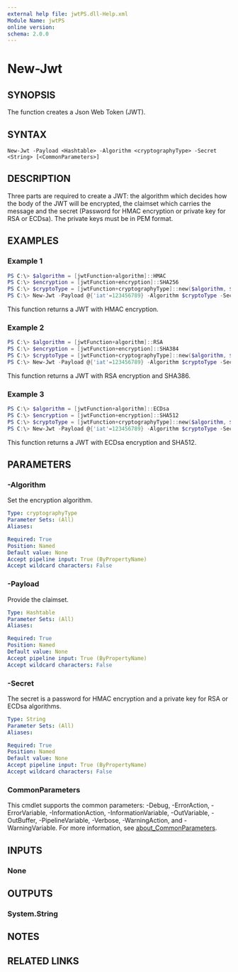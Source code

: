 ```yaml
---
external help file: jwtPS.dll-Help.xml
Module Name: jwtPS
online version:
schema: 2.0.0
---
```


# New-Jwt

## SYNOPSIS
The function creates a Json Web Token (JWT).

## SYNTAX

```
New-Jwt -Payload <Hashtable> -Algorithm <cryptographyType> -Secret <String> [<CommonParameters>]
```

## DESCRIPTION
Three parts are required to create a JWT: the algorithm which decides how the body of the JWT will be encrypted, the claimset which carries the message and the secret (Password for HMAC encryption or private key for RSA or ECDsa). The private keys must be in PEM format.

## EXAMPLES

### Example 1
```powershell
PS C:\> $algorithm = [jwtFunction+algorithm]::HMAC
PS C:\> $encryption = [jwtFunction+encryption]::SHA256
PS C:\> $cryptoType = [jwtFunction+cryptographyType]::new($algorithm, $encryption)
PS C:\> New-Jwt -Payload @{'iat'=123456789} -Algorithm $cryptoType -Secret P@ssw0rd
```

This function returns a JWT with HMAC encryption.

### Example 2
```powershell
PS C:\> $algorithm = [jwtFunction+algorithm]::RSA
PS C:\> $encryption = [jwtFunction+encryption]::SHA384
PS C:\> $cryptoType = [jwtFunction+cryptographyType]::new($algorithm, $encryption)
PS C:\> New-Jwt -Payload @{'iat'=123456789} -Algorithm $cryptoType -Secret Path\To\File.pem
```

This function returns a JWT with RSA encryption and SHA386.

### Example 3
```powershell
PS C:\> $algorithm = [jwtFunction+algorithm]::ECDsa
PS C:\> $encryption = [jwtFunction+encryption]::SHA512
PS C:\> $cryptoType = [jwtFunction+cryptographyType]::new($algorithm, $encryption)
PS C:\> New-Jwt -Payload @{'iat'=123456789} -Algorithm $cryptoType -Secret Path\To\File.pem
```

This function returns a JWT with ECDsa encryption and SHA512.

## PARAMETERS

### -Algorithm
Set the encryption algorithm.

```yaml
Type: cryptographyType
Parameter Sets: (All)
Aliases:

Required: True
Position: Named
Default value: None
Accept pipeline input: True (ByPropertyName)
Accept wildcard characters: False
```

### -Payload
Provide the claimset.

```yaml
Type: Hashtable
Parameter Sets: (All)
Aliases:

Required: True
Position: Named
Default value: None
Accept pipeline input: True (ByPropertyName)
Accept wildcard characters: False
```

### -Secret
The secret is a password for HMAC encryption and a private key for RSA or ECDsa algorithms.

```yaml
Type: String
Parameter Sets: (All)
Aliases:

Required: True
Position: Named
Default value: None
Accept pipeline input: True (ByPropertyName)
Accept wildcard characters: False
```

### CommonParameters
This cmdlet supports the common parameters: -Debug, -ErrorAction, -ErrorVariable, -InformationAction, -InformationVariable, -OutVariable, -OutBuffer, -PipelineVariable, -Verbose, -WarningAction, and -WarningVariable. For more information, see [about_CommonParameters](http://go.microsoft.com/fwlink/?LinkID=113216).

## INPUTS

### None

## OUTPUTS

### System.String

## NOTES

## RELATED LINKS

